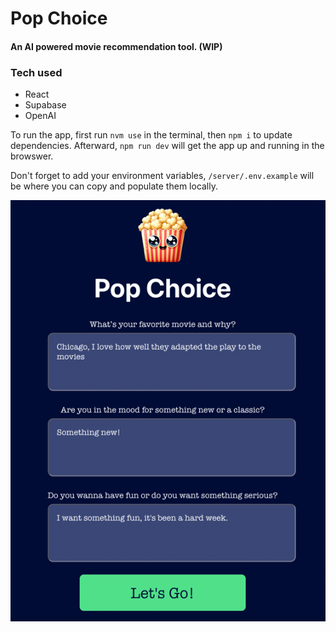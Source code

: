 # Pop Choice
#### An AI powered movie recommendation tool. (WIP)

### Tech used
- React
- Supabase
- OpenAI

To run the app, first run `nvm use` in the terminal, then `npm i` to update dependencies.
Afterward, `npm run dev` will get the app up and running in the browswer. 

Don't forget to add your environment variables, `/server/.env.example`
will be where you can copy and populate them locally.


![img.png](img.png)
